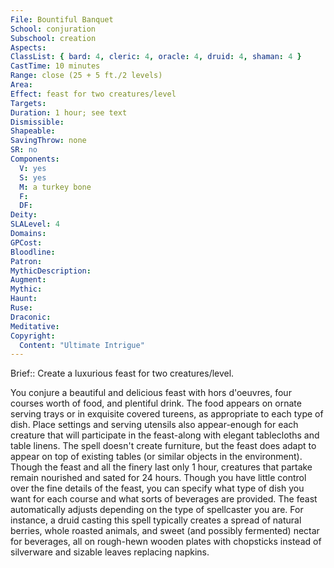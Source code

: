 ```yaml
---
File: Bountiful Banquet
School: conjuration
Subschool: creation
Aspects: 
ClassList: { bard: 4, cleric: 4, oracle: 4, druid: 4, shaman: 4 }
CastTime: 10 minutes
Range: close (25 + 5 ft./2 levels)
Area: 
Effect: feast for two creatures/level
Targets: 
Duration: 1 hour; see text
Dismissible: 
Shapeable: 
SavingThrow: none
SR: no
Components:
  V: yes
  S: yes
  M: a turkey bone
  F: 
  DF: 
Deity: 
SLALevel: 4
Domains: 
GPCost: 
Bloodline: 
Patron: 
MythicDescription: 
Augment: 
Mythic: 
Haunt: 
Ruse: 
Draconic: 
Meditative: 
Copyright:
  Content: "Ultimate Intrigue"
---
```

Brief:: Create a luxurious feast for two creatures/level.

You conjure a beautiful and delicious feast with hors d'oeuvres, four courses worth of food, and plentiful drink. The food appears on ornate serving trays or in exquisite covered tureens, as appropriate to each type of dish. Place settings and serving utensils also appear-enough for each creature that will participate in the feast-along with elegant tablecloths and table linens. The spell doesn't create furniture, but the feast does adapt to appear on top of existing tables (or similar objects in the environment).  Though the feast and all the finery last only 1 hour, creatures that partake remain nourished and sated for 24 hours. Though you have little control over the fine details of the feast, you can specify what type of dish you want for each course and what sorts of beverages are provided. The feast automatically adjusts depending on the type of spellcaster you are. For instance, a druid casting this spell typically creates a spread of natural berries, whole roasted animals, and sweet (and possibly fermented) nectar for beverages, all on rough-hewn wooden plates with chopsticks instead of silverware and sizable leaves replacing napkins.
